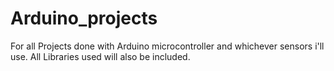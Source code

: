 # Arduino_projects
For all Projects done with Arduino microcontroller and whichever sensors i'll  use.
All Libraries used will also be included.
